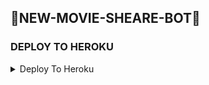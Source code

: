 ## 🔰NEW-MOVIE-SHEARE-BOT🔰

### DEPLOY TO HEROKU
<details><summary>Deploy To Heroku</summary>
<p>
<br>
<a href="https://heroku.com/deploy?template=https://github.com/arjunsangu/NEW-MOVIE-SHEARE-BOT">
  <img src="https://www.herokucdn.com/deploy/button.svg" alt="Deploy">
</a>
</p>
</details>
